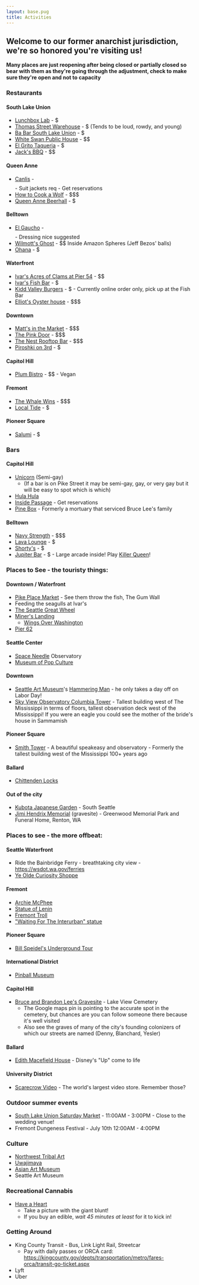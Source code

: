 ```yaml
---
layout: base.pug
title: Activities
---
```


## Welcome to our former anarchist jurisdiction, we're so honored you're visiting us!

**Many places are just reopening after being closed or partially closed so bear with them as they're going through the adjustment, check to make sure they're open and not to capacity**

### Restaurants

#### South Lake Union

- [Lunchbox Lab](https://goo.gl/maps/YeSJfEwA8wb2b6dy7) - $
- [Thomas Street Warehouse](https://goo.gl/maps/KcTFn2RTBravcez9A) - $ (Tends to be loud, rowdy, and young)
- [Ba Bar South Lake Union](https://goo.gl/maps/mrUzRgt5itAZnk5W9) - $
- [White Swan Public House](https://goo.gl/maps/oa2HFbdrt8RmKqFJ6) - $$
- [El Grito Taqueria](https://g.page/elgritoseattle) - $
- [Jack's BBQ](https://g.page/jacks-bbq-south-lake-union) - $$

#### Queen Anne

- [Canlis](https://goo.gl/maps/RqD5bwb4HyVnqSJu7) - $$$$ - Suit jackets req - Get reservations
- [How to Cook a Wolf](https://goo.gl/maps/FxXFsqJXhVFkrGmf8) - $$$
- [Queen Anne Beerhall](https://goo.gl/maps/XsZUNZbJ2iMDp5bz5) - $

#### Belltown

- [El Gaucho](https://goo.gl/maps/rjbag3ZNm6wCWDKo9) - $$$$ - Dressing nice suggested
- [Wilmott's Ghost](https://g.page/willmottsghost) - $$ Inside Amazon Spheres (Jeff Bezos' balls)
- [Ohana](https://goo.gl/maps/38k3Mke1oZgStMcd8) - $

#### Waterfront

- [Ivar's Acres of Clams at Pier 54](https://g.page/ivars-acres-of-clams) - $$
- [Ivar's Fish Bar](https://g.page/ivars-fish-bar-pier54) - $
- [Kidd Valley Burgers](https://www.kiddvalley.com/pier-54-menu) - $ - Currently online order only, pick up at the Fish Bar
- [Elliot's Oyster house](https://goo.gl/maps/ntTVa1eG8YpGdPK76) - $$$

#### Downtown

- [Matt's in the Market](https://goo.gl/maps/5xw68bso3b4MG1G4A) - $$$
- [The Pink Door](https://goo.gl/maps/Zgc7pyW8JAXS8gbM8) - $$$
- [The Nest Rooftop Bar](https://g.page/thenestseattle) - $$$
- [Piroshki on 3rd](https://g.page/Piroshkion3rd) - $

#### Capitol Hill

- [Plum Bistro](https://goo.gl/maps/H4jgRsdp7P5auhYr8) - $$ - Vegan

#### Fremont

- [The Whale Wins](https://g.page/TheWhaleWins) - $$$
- [Local Tide](https://g.page/local-tide) - $

#### Pioneer Square

- [Salumi](https://goo.gl/maps/uSuah5JJ1T3PDrbU7) - $

### Bars

#### Capitol Hill

- [Unicorn](https://goo.gl/maps/bmszPzxrsEPAuntG7) (Semi-gay)
  - (If a bar is on Pike Street it may be semi-gay, gay, or very gay but it will be easy to spot which is which)
- [Hula Hula](https://g.page/hulahulabar)
- [Inside Passage](https://goo.gl/maps/yJ6vxqHYqr748wd48) - Get reservations
- [Pine Box](https://g.page/PineBoxBar) - Formerly a mortuary that serviced Bruce Lee's family

#### Belltown

- [Navy Strength](https://g.page/NavyStrengthSeattle) - $$$
- [Lava Lounge](https://goo.gl/maps/NSWKt5wcHjMDZNTu5) - $
- [Shorty's](https://goo.gl/maps/GFje2GZKBYTNxfVA7) - $
- [Jupiter Bar](https://goo.gl/maps/jLTUqEHSeCFaJGtU8) - $ - Large arcade inside! Play [Killer Queen](https://killerqueenarcade.com/)!

### Places to See - the touristy things:

#### Downtown / Waterfront

- [Pike Place Market](https://goo.gl/maps/1vo9sbceSb7sizE39) - See them throw the fish, The Gum Wall
- Feeding the seagulls at Ivar's
- [The Seattle Great Wheel](https://goo.gl/maps/zvZUecKjeMb7Ggov6)
- [Miner's Landing](https://g.page/minerslandingpier57)
  - [Wings Over Washington](https://goo.gl/maps/WcpusH3Z7KyhqUj78)
- [Pier 62](https://goo.gl/maps/mpAo2SzxKj9G7jmr9)

#### Seattle Center

- [Space Needle](https://goo.gl/maps/cH3KdfjrmRa1ziuX6) Observatory
- [Museum of Pop Culture](https://g.page/MoPOPSeattle?share)

#### Downtown

- [Seattle Art Museum](https://g.page/visitsam)'s [Hammering Man](https://mynorthwest.com/738507/hammering-man-celebrates-the-laborers-in-seattle/?) - he only takes a day off on Labor Day!
- [Sky View Observatory Columbia Tower](https://goo.gl/maps/HnaGVruWqovuTdYy9) - Tallest building west of The Mississippi in terms of floors, tallest observation deck west of the Mississippi! If you were an eagle you could see the mother of the bride's house in Sammamish

#### Pioneer Square

- [Smith Tower](https://goo.gl/maps/rnHndaEKgnpxWoHJA) - A beautiful speakeasy and observatory - Formerly the tallest building west of the Mississippi 100+ years ago

#### Ballard

- [Chittenden Locks](https://goo.gl/maps/p3FZPLW7Vc1PWiGq5)

#### Out of the city

- [Kubota Japanese Garden](https://goo.gl/maps/VrkwuRjEogNqiqdy7) - South Seattle
- [Jimi Hendrix Memorial](https://goo.gl/maps/zEDXPZJ1Yp9cTBdZ9) (gravesite) - Greenwood Memorial Park and Funeral Home, Renton, WA

### Places to see - the more offbeat:

#### Seattle Waterfront

- Ride the Bainbridge Ferry - breathtaking city view - https://wsdot.wa.gov/ferries
- [Ye Olde Curiosity Shoppe](https://goo.gl/maps/9MHdGperMsFguhnc6)

#### Fremont

- [Archie McPhee](https://goo.gl/maps/jMwaVhdtSSY1x22Z6)
- [Statue of Lenin](https://goo.gl/maps/Qtj8V85AxHCxQyz28)
- [Fremont Troll](https://goo.gl/maps/7MWH9VD196cKbKhV9)
- ["Waiting For The Interurban" statue](https://goo.gl/maps/XNM2riCZ8YdNsHBx6)

#### Pioneer Square

- [Bill Speidel's Underground Tour](https://goo.gl/maps/Y4dFUUuUJ3ytq2q99)

#### International District

- [Pinball Museum](https://goo.gl/maps/NBuSsAj3MRG8LNPs8)

#### Capitol Hill

- [Bruce and Brandon Lee's Gravesite](https://goo.gl/maps/azYwKyeY634ZdaFWA) - Lake View Cemetery
  - The Google maps pin is pointing to the accurate spot in the cemetery, but chances are you can follow someone there because it's well visited
  - Also see the graves of many of the city's founding colonizers of which our streets are named (Denny, Blanchard, Yesler)

#### Ballard

- [Edith Macefield House](https://goo.gl/maps/pNdqfcbvfATCAz9e7) - Disney's "Up" come to life

#### University District

- [Scarecrow Video](https://goo.gl/maps/B9iPZwhYjP3mayKJ9) - The world's largest video store. Remember those?

### Outdoor summer events

- [South Lake Union Saturday Market](http://slumarket.com/) - 11:00AM - 3:00PM - Close to the wedding venue!
- Fremont Dungeness Festival - July 10th 12:00AM - 4:00PM

### Culture

- [Northwest Tribal Art](https://goo.gl/maps/QFeNnuLYNDtgcyZS9)
- [Uwajimaya](https://g.page/uwajimaya-seattle)
- [Asian Art Museum](https://goo.gl/maps/Ycce9vFLMLPeiCxSA)
- Seattle Art Museum

### Recreational Cannabis

- [Have a Heart](https://goo.gl/maps/phJMtumKCjqNjDo8A)
  - Take a picture with the giant blunt!
  - If you buy an edible, *wait 45 minutes at least* for it to kick in!

### Getting Around

- King County Transit - Bus, Link Light Rail, Streetcar
  - Pay with daily passes or ORCA card: https://kingcounty.gov/depts/transportation/metro/fares-orca/transit-go-ticket.aspx
- Lyft
- Uber
